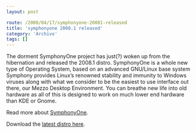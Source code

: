 ```yaml
---
layout: post

route: /2008/04/17/symphonyone-20081-released
title: 'symphonyone 2008.1 released'
category: 'Archive'
tags: []
---
```


The dorment SymphonyOne project has just(?) woken up from the hibernation and
released the 2008.1 distro. SymphonyOne is a whole new type of Operating System,
based on an advanced GNU/Linux base system Symphony provides Linux’s renowned
stability and immunity to Windows viruses along with what we consider to be the
easiest to use interface out there, our Mezzo Desktop Environment. You can
breathe new life into old hardware as all of this is designed to work on much
lower end hardware than KDE or Gnome.

Read more about
<a class="ph" target="_blank" rel="noopener noreferrer" href="http://symphonyos.com/cms/">SymphonyOne</a>.

Download the
<a class="ph" target="_blank" rel="noopener noreferrer" href="http://symphonyos.com/cms/?page_id=3">latest
distro here</a>.
